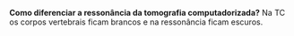 

**Como diferenciar a ressonância da tomografia computadorizada?** Na TC os corpos vertebrais ficam brancos e na ressonância ficam escuros.

